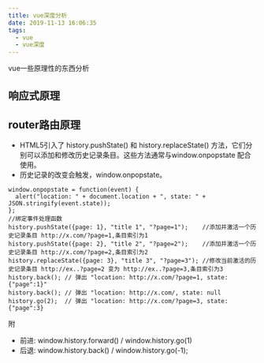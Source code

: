 ```yaml
---
title: vue深度分析
date: 2019-11-13 16:06:35
tags: 
  - vue
  - vue深度
---
```


vue一些原理性的东西分析

<!-- more -->

## 响应式原理

## router路由原理

+ HTML5引入了 history.pushState() 和 history.replaceState() 方法，它们分别可以添加和修改历史记录条目。这些方法通常与window.onpopstate 配合使用。
+ 历史记录的改变会触发，window.onpopstate。

```
window.onpopstate = function(event) {
  alert("location: " + document.location + ", state: " + JSON.stringify(event.state));
};
//绑定事件处理函数
history.pushState({page: 1}, "title 1", "?page=1");    //添加并激活一个历史记录条目 http://x.com/?page=1,条目索引为1
history.pushState({page: 2}, "title 2", "?page=2");    //添加并激活一个历史记录条目 http://x.com/?page=2,条目索引为2
history.replaceState({page: 3}, "title 3", "?page=3"); //修改当前激活的历史记录条目 http://ex..?page=2 变为 http://ex..?page=3,条目索引为3
history.back(); // 弹出 "location: http://x.com/?page=1, state: {"page":1}"
history.back(); // 弹出 "location: http://x.com/, state: null
history.go(2);  // 弹出 "location: http://x.com/?page=3, state: {"page":3}
```

附

+ 前进: window.history.forward() / window.history.go(1)
+ 后退: window.history.back() / window.history.go(-1);
